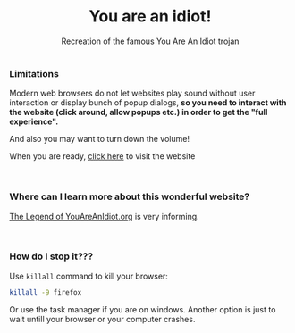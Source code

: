 <div align="center">
  <h1>You are an idiot!</h1>
  Recreation of the famous You Are An Idiot trojan
</div>

<br>

### Limitations
Modern web browsers do not let websites play sound without user interaction or
display bunch of popup dialogs, **so you need to interact
with the website (click around, allow popups etc.) in 
order to get the "full experience".**

And also you may want to turn down the volume!

When you are ready, [click here](http://145.89.192.191/Do-not-click-this/) to visit
the website

<br>

### Where can I learn more about this wonderful website?
[The Legend of YouAreAnIdiot.org](https://youtu.be/kgs2WTlkp5g) is very informing.

<br>

### How do I stop it???
Use `killall` command to kill your browser:
```bash
killall -9 firefox
```
Or use the task manager if you are on windows.
Another option is just to wait untill your browser or your computer crashes.

<br>
